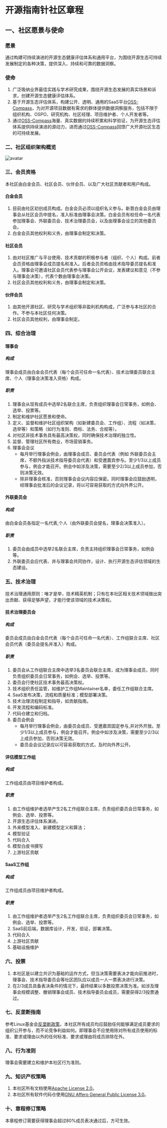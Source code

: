 # 开源指南针社区章程

## 一、社区愿景与使命

### 愿景
通过构建可持续演进的开源生态健康评估体系和通用平台，为围绕开源生态可持续发展制定的各种决策，提供深入、持续和可靠的数据洞察。

### 使命
1. 广泛吸纳业界最佳实践与学术研究成果，围绕开源生态发展的真实场景和诉求，创建开源生态健康评估体系。
2. 基于开源生态评估体系，构建公开、透明、通用的SaaS平台[OSS-Compass](https://oss-compass.org/)，为对开源项目数据有需求的群体提供数据洞察服务，包括不限于组织机构、OSPO、研究机构、社区经理、项目维护者、个人开发者等。
3. 通过[OSS-Compass](https://oss-compass.org/)海量、真实数据的持续积累和科学验证，为开源生态评估体系提供持续演进的源动力，进而通过[OSS-Compass](https://oss-compass.org/)回馈广大开源社区生态的可持续发展。

### 二、社区组织架构概览

![avatar](https://github.com/JuliaZhou2022/community-zh/blob/main/governance/OSS-Compass_governance_structure.png)

### 三、会员资格
本社区由白金会员、社区会员、伙伴会员、以及广大社区贡献者和用户构成。 

#### 白金会员
1. 目前由社区初创成员构成。白金会员必须以组织名义参与。新晋白金会员由理事会从社区会员中提名，准入标准由理事会决策。白金会员有权任命一名代表参加理事会、外联委员会、技术治理委员会，以及由理事会设立的其他委员会。 
2. 白金会员其他权利和义务，由理事会制定和决策。
#### 社区会员
1. 由对社区推广与平台使用、技术贡献的积极参与者（组织、个人）构成。前者会员资格由理事会成员提名和准入。后者会员资格由技术指导委员提名和准入。理事会可邀请社区会员代表参与理事会公开会议，发表建议和意见（不参与理事会决策），代表个数由理事会决策。  
2. 社区会员其他权利和义务，由理事会制定和决策。
#### 伙伴会员
1. 由其他开源社区、研究与学术组织等非盈利机构构成，广泛参与本社区的合作。不参与本社区任何决策。
2. 社区会员其他权利，由理事会制定。

### 四、综合治理

#### 理事会
##### 构成
理事会成员由白金会员代表（每个会员可任命一名代表）、技术治理委员联合主席、个人（理事会决策准入资格）构成。
##### 职责
1. 理事会从现有成员中选举2名联合主席，负责组织理事会日常事务，如例会、选举、投票等。
2. 制定和维护社区愿景和使命。
3. 定义、监督和维护社区组织架构（如新建委员会、工作组）、流程（如决策，选举等）和策略（如行为准则、商标、法务、合规等）。
4. 对社区非技术事务具有最高决策权，同时确保技术治理的独立性。 
5. 监督、管理社区所有商业，市场营销事务。 
6. 理事会会议
   - 每月举行理事会例会，由理事会成员、委员会代表（例如 外联委员会主席，不额外指派技术指导委员会代表）和受邀嘉宾参与。至少1/3以上成员参与，例会才能召开。例会中如涉及决策，需要至少2/3以上成员参加，否则决策无效。
   - 除非理事会核准，否则理事会会议内容应保密。同时理事会应鼓励透明，经理事会批准后的会议记录，将以可容易获取的方式向外界公开。
 
#### 外联委员会
##### 构成
由白金会员各指定一名代表,个人（由外联委员会提名，理事会决策准入）。
##### 职责
1. 委员会由成员中选举2名联合主席，负责主持组织理事会日常事务，如例会等。
2. 外联委员会应代表、并与理事会共同协作，设计、执行开源生态评估领域的生态建设。
 
### 五、技术治理
技术治理通用原则：唯才是举，技术精英机制；只有在本社区相关技术领域做出突出贡献、获得足够声望，才能行使该领域的技术决策权。

#### 技术治理委员会
##### 构成
委员会成员由白金会员代表（每个会员可任命一名代表）、工作组联合主席、社区会员代表（委员会提名并准入）构成。
##### 职责
1. 委员会从工作组联合主席中选举3名委员会联合主席，成为理事会成员，同时负责组织委员会日常事务，如例会、选举、投票等。
2. 委员会行使社区技术事务最高决策权。
3. 技术组织责任监管，如维护工作组Maintainer名单，委任工作组联合主席。
4. SaaS发布决策，流程和质量标准；模型部署决策。
5. 技术治理流程制定和指导，如贡献指南。
6. 开发流程和编码标准。
7. 代码仓建立和归档。
8. 委员会例会
   - 每月举行理事会例会，由委员会成员、受邀嘉宾固定参与,并对外开放。至少1/3以上成员参与，例会才能召开。例会中如涉及决策，需要至少2/3以上成员参加，否则决策无效。
   - 委员会会议记录应以可容易获取的方式，及时向外界公开。

#### 评估模型工作组
##### 构成
工作组成员由项目维护者构成。
##### 职责
1. 由工作组维护者选举产生2名工作组联合主席，负责组织委员会日常事务，如例会、选举、投票等。
2. 开源生态评估体系演进。
3. 外来模型准入、新建模型定义和算法；
4. 模型验证
5. 代码合入
6. 模型白皮书撰写
7. 上游社区贡献

#### SaaS工作组
##### 构成
工作组成员由项目维护者构成。
##### 职责
1. 由工作组维护者选举产生2名工作组联合主席，负责组织委员会日常事务，如例会、选举、投票等。
2. SaaS前后端，数据库设计，开发，验证，部署决策。
3. 代码合入
4. 上游社区贡献
5. 基础设施维护

### 六、投票
1. 本社区是以建立共识为基础的运作方式，但当决策需要表决才能向前推进时，理事会、技术指导委员会等社区团队应以成员一人一票表决进行决策。
2. 在2/3成员具备表决条件的情况下，最终结果以多数投票决策为准。如涉及理事会规模调整、撤销理事会成员、技术指导委员会成员，需要获得2/3投票通过。 

### 七、反垄断指南
参考Linux基金会[反垄断政策](http://www.linuxfoundation.org/antitrust-policy)，本社区所有成员均应鼓励任何能够满足成员要求的组织公开参与，而不论竞争利益如何。即理事会不应使用除对所有成员使用的标准、要求或理由以外的任何标准、要求或理由将成员排除在外。

### 八、行为准则
理事会需要建立和维护本社区行为准则。

### 九、知识产权策略
1. 本社区所有文档使用[Apache License 2.0](https://www.apache.org/licenses/LICENSE-2.0)。
2. 本社区所有软件代码仓使用[GNU Affero General Public License 3.0](https://www.gnu.org/licenses/agpl-3.0.en.html)。

### 十、章程修订策略
本章程修订需要获得理事会超过80%成员表决通过后，方可生效。 
